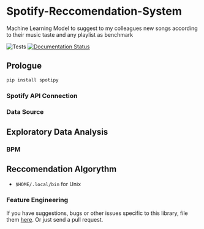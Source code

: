 # Spotify-Reccomendation-System
Machine Learning Model to suggest to my colleagues new songs according to their music taste and any playlist as benchmark

![Tests](https://github.com/plamere/spotipy/workflows/Tests/badge.svg?branch=master) [![Documentation Status](https://readthedocs.org/projects/spotipy/badge/?version=latest)](https://spotipy.readthedocs.io/en/latest/?badge=latest)

## Prologue 

```bash
pip install spotipy
```

### Spotify API Connection

### Data Source

## Exploratory Data Analysis

### BPM

## Reccomendation Algorythm
- `$HOME/.local/bin` for Unix

### Feature Engineering

If you have suggestions, bugs or other issues specific to this library,
file them [here](https://github.com/DataStrander/Spotify-Reccomendation-System/issues).
Or just send a pull request.
